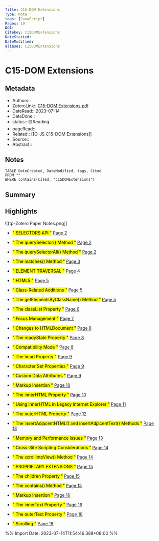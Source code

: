 ```yaml
---
Title: C15-DOM Extensions
Type: Note
tags: [JavaScript] 
Pages: 19
DOI: 
Citekey: C15DOMExtensions
DateStarted: 
DateModified: 
aliases: C15DOMExtensions
---
```

# C15-DOM Extensions
## Metadata
- Authors::  
- ZoteroLink:: [C15-DOM Extensions.pdf](zotero://select/library/items/96SWFK35)
- DateRead:: 2023-07-14
- DateDone::
- status:: 🟨Reading
- pageRead::
- Related:: [[O-JS C15-DOM Extensions]]
- Source:: 
- Abstract:: 

## Notes
```dataview
TABLE DateCreated, DateModified, tags, Cited
FROM ""
WHERE contains(Cited, "C15DOMExtensions")
```
## Summary

## Highlights
![[tp-Zotero Paper Notes.png]]
- <mark class="hltr-gray ">" SELECTORS API "</mark> [Page 2 ]( zotero://open-pdf/library/items/96SWFK35?page=2&annotation=4DHAJKD3)

- <mark class="hltr-gray ">" The querySelector() Method "</mark> [Page 2 ]( zotero://open-pdf/library/items/96SWFK35?page=2&annotation=YT7E3ZJA)

- <mark class="hltr-gray ">" The querySelectorAll() Method "</mark> [Page 2 ]( zotero://open-pdf/library/items/96SWFK35?page=2&annotation=QIIC4MIM)

- <mark class="hltr-gray ">" The matches() Method "</mark> [Page 3 ]( zotero://open-pdf/library/items/96SWFK35?page=3&annotation=45PANBJU)

- <mark class="hltr-gray ">" ELEMENT TRAVERSAL "</mark> [Page 4 ]( zotero://open-pdf/library/items/96SWFK35?page=4&annotation=AZ6ES9X4)

- <mark class="hltr-gray ">" HTML5 "</mark> [Page 5 ]( zotero://open-pdf/library/items/96SWFK35?page=5&annotation=MKSV9BS8)

- <mark class="hltr-gray ">" Class-Related Additions "</mark> [Page 5 ]( zotero://open-pdf/library/items/96SWFK35?page=5&annotation=SGA94L8M)

- <mark class="hltr-gray ">" The getElementsByClassName() Method "</mark> [Page 5 ]( zotero://open-pdf/library/items/96SWFK35?page=5&annotation=JKZCDU3T)

- <mark class="hltr-gray ">" The classList Property "</mark> [Page 6 ]( zotero://open-pdf/library/items/96SWFK35?page=6&annotation=TXKLV8YE)

- <mark class="hltr-gray ">" Focus Management "</mark> [Page 7 ]( zotero://open-pdf/library/items/96SWFK35?page=7&annotation=ANRNLVR5)

- <mark class="hltr-gray ">" Changes to HTMLDocument "</mark> [Page 8 ]( zotero://open-pdf/library/items/96SWFK35?page=8&annotation=MBQWU3IG)

- <mark class="hltr-gray ">" The readyState Property "</mark> [Page 8 ]( zotero://open-pdf/library/items/96SWFK35?page=8&annotation=RJWFEKYF)

- <mark class="hltr-gray ">" Compatibility Mode "</mark> [Page 8 ]( zotero://open-pdf/library/items/96SWFK35?page=8&annotation=2RHDS98Q)

- <mark class="hltr-gray ">" The head Property "</mark> [Page 9 ]( zotero://open-pdf/library/items/96SWFK35?page=9&annotation=3EVME7RG)

- <mark class="hltr-gray ">" Character Set Properties "</mark> [Page 9 ]( zotero://open-pdf/library/items/96SWFK35?page=9&annotation=6RDI6UZK)

- <mark class="hltr-gray ">" Custom Data Attributes "</mark> [Page 9 ]( zotero://open-pdf/library/items/96SWFK35?page=9&annotation=H3PXV3FD)

- <mark class="hltr-gray ">" Markup Insertion "</mark> [Page 10 ]( zotero://open-pdf/library/items/96SWFK35?page=10&annotation=6QX6IPIG)

- <mark class="hltr-gray ">" The innerHTML Property "</mark> [Page 10 ]( zotero://open-pdf/library/items/96SWFK35?page=10&annotation=YAR8MYBD)

- <mark class="hltr-gray ">" Using innerHTML in Legacy Internet Explorer "</mark> [Page 11 ]( zotero://open-pdf/library/items/96SWFK35?page=11&annotation=6SKY57PJ)

- <mark class="hltr-gray ">" The outerHTML Property "</mark> [Page 12 ]( zotero://open-pdf/library/items/96SWFK35?page=12&annotation=CYANNBIF)

- <mark class="hltr-gray ">" The insertAdjacentHTML() and insertAdjacentText() Methods "</mark> [Page 13 ]( zotero://open-pdf/library/items/96SWFK35?page=13&annotation=K9ZRB9QH)

- <mark class="hltr-gray ">" Memory and Performance Issues "</mark> [Page 13 ]( zotero://open-pdf/library/items/96SWFK35?page=13&annotation=XQZ4Z8FI)

- <mark class="hltr-gray ">" Cross-Site Scripting Considerations "</mark> [Page 14 ]( zotero://open-pdf/library/items/96SWFK35?page=14&annotation=9ZHSFJVS)

- <mark class="hltr-gray ">" The scrollIntoView() Method "</mark> [Page 14 ]( zotero://open-pdf/library/items/96SWFK35?page=14&annotation=LDXYB7UR)

- <mark class="hltr-gray ">" PROPRIETARY EXTENSIONS "</mark> [Page 15 ]( zotero://open-pdf/library/items/96SWFK35?page=15&annotation=K99FPGT2)

- <mark class="hltr-gray ">" The children Property "</mark> [Page 15 ]( zotero://open-pdf/library/items/96SWFK35?page=15&annotation=NA5IK7MC)

- <mark class="hltr-gray ">" The contains() Method "</mark> [Page 15 ]( zotero://open-pdf/library/items/96SWFK35?page=15&annotation=9B72EEV5)

- <mark class="hltr-gray ">" Markup Insertion "</mark> [Page 16 ]( zotero://open-pdf/library/items/96SWFK35?page=16&annotation=PUV85A7Y)

- <mark class="hltr-gray ">" The innerText Property "</mark> [Page 16 ]( zotero://open-pdf/library/items/96SWFK35?page=16&annotation=RZ23GSV2)

- <mark class="hltr-gray ">" The outerText Property "</mark> [Page 18 ]( zotero://open-pdf/library/items/96SWFK35?page=18&annotation=38P9QJ4G)

- <mark class="hltr-gray ">" Scrolling "</mark> [Page 18 ]( zotero://open-pdf/library/items/96SWFK35?page=18&annotation=5R4X5ERQ)



%% Import Date: 2023-07-14T11:54:49.388+08:00 %%
